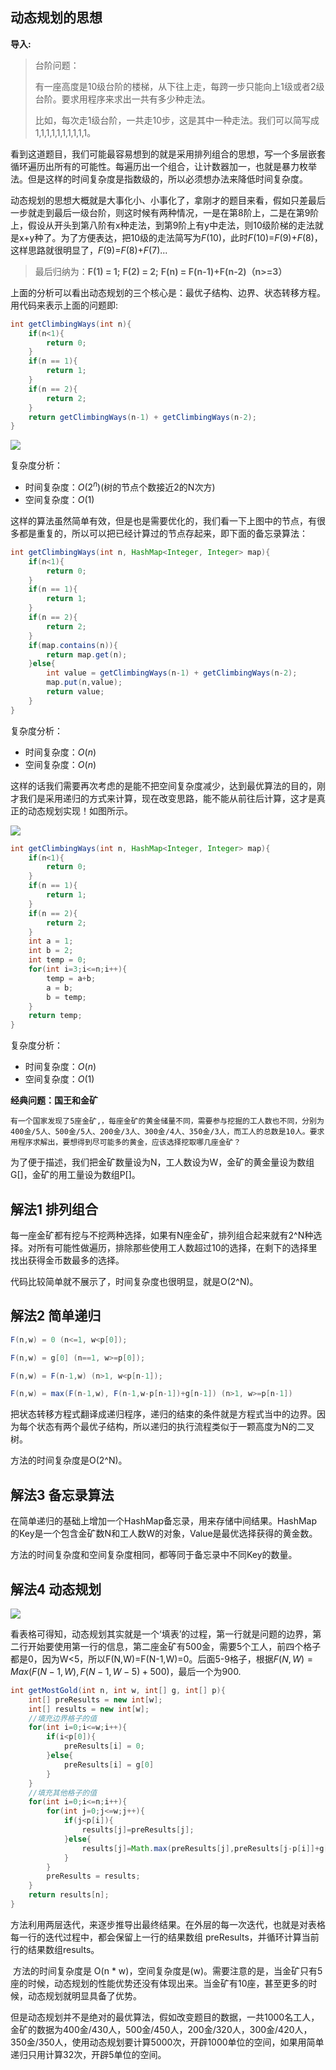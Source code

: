 ## 动态规划的思想

**导入:**

> 台阶问题：
>
> 有一座高度是10级台阶的楼梯，从下往上走，每跨一步只能向上1级或者2级台阶。要求用程序来求出一共有多少种走法。
>
> 比如，每次走1级台阶，一共走10步，这是其中一种走法。我们可以简写成 1,1,1,1,1,1,1,1,1,1。

​	看到这道题目，我们可能最容易想到的就是采用排列组合的思想，写一个多层嵌套循环遍历出所有的可能性。每遍历出一个组合，让计数器加一，也就是暴力枚举法。但是这样的时间复杂度是指数级的，所以必须想办法来降低时间复杂度。

​	动态规划的思想大概就是大事化小、小事化了，拿刚才的题目来看，假如只差最后一步就走到最后一级台阶，则这时候有两种情况，一是在第8阶上，二是在第9阶上，假设从开头到第八阶有x种走法，到第9阶上有y中走法，则10级阶梯的走法就是x+y种了。为了方便表达，把10级的走法简写为$F(10)$，此时$F(10)$=$F(9)$+$F(8)$，这样思路就很明显了，$F(9)$=$F(8)$+$F(7)$...

> 最后归纳为：**F(1) = 1;**   **F(2) = 2;**    **F(n) = F(n-1)+F(n-2)（n>=3）**

​	上面的分析可以看出动态规划的三个核心是：最优子结构、边界、状态转移方程。用代码来表示上面的问题即:

```java
int getClimbingWays(int n){
    if(n<1){
        return 0;
    }
    if(n == 1){
        return 1;
    }
    if(n == 2){
        return 2;
    }
    return getClimbingWays(n-1) + getClimbingWays(n-2);
}
```

![](https://note.youdao.com/yws/api/personal/file/WEB49194a8a56b9addf23343e88b894a5cf?method=download&shareKey=3e987c8fca834d7cacde9f6919ec9d03)

复杂度分析：

- 时间复杂度：$O(2^n)$(树的节点个数接近2的N次方)
- 空间复杂度：$O(1)$



​	这样的算法虽然简单有效，但是也是需要优化的，我们看一下上图中的节点，有很多都是重复的，所以可以把已经计算过的节点存起来，即下面的备忘录算法：

```java
int getClimbingWays(int n, HashMap<Integer, Integer> map){
    if(n<1){
        return 0;
    }
    if(n == 1){
        return 1;
    }
    if(n == 2){
        return 2;
    }
    if(map.contains(n)){
        return map.get(n);
    }else{
        int value = getClimbingWays(n-1) + getClimbingWays(n-2);
        map.put(n,value);
        return value;
    }
}
```

复杂度分析：

- 时间复杂度：$O(n)$
- 空间复杂度：$O(n)$



​	这样的话我们需要再次考虑的是能不把空间复杂度减少，达到最优算法的目的，刚才我们是采用递归的方式来计算，现在改变思路，能不能从前往后计算，这才是真正的动态规划实现！如图所示。

![](https://note.youdao.com/yws/api/personal/file/WEB1af3c0f90cac848424a9f5340973af53?method=download&shareKey=279c9b8bbb7340d4d319b1b2685e68f0)



```java
int getClimbingWays(int n, HashMap<Integer, Integer> map){
    if(n<1){
        return 0;
    }
    if(n == 1){
        return 1;
    }
    if(n == 2){
        return 2;
    }
    int a = 1;
    int b = 2;
    int temp = 0;
    for(int i=3;i<=n;i++){
        temp = a+b;
        a = b;
        b = temp;
    }
    return temp;
}
```

复杂度分析：

- 时间复杂度：$O(n)$
- 空间复杂度：$O(1)$



**经典问题：国王和金矿**

```
有一个国家发现了5座金矿,，每座金矿的黄金储量不同，需要参与挖掘的工人数也不同，分别为400金/5人、500金/5人、200金/3人、300金/4人、350金/3人，而工人的总数是10人。要求用程序求解出，要想得到尽可能多的黄金，应该选择挖取哪几座金矿？
```

​	为了便于描述，我们把金矿数量设为N，工人数设为W，金矿的黄金量设为数组G[]，金矿的用工量设为数组P[]。

## 解法1 **排列组合**

每一座金矿都有挖与不挖两种选择，如果有N座金矿，排列组合起来就有2^N种选择。对所有可能性做遍历，排除那些使用工人数超过10的选择，在剩下的选择里找出获得金币数最多的选择。

代码比较简单就不展示了，时间复杂度也很明显，就是O(2^N)。



## 解法2 简单递归

```java
F(n,w) = 0 (n<=1, w<p[0]);

F(n,w) = g[0] (n==1, w>=p[0]); 

F(n,w) = F(n-1,w) (n>1, w<p[n-1]);

F(n,w) = max(F(n-1,w), F(n-1,w-p[n-1])+g[n-1]) (n>1, w>=p[n-1])
```

把状态转移方程式翻译成递归程序，递归的结束的条件就是方程式当中的边界。因为每个状态有两个最优子结构，所以递归的执行流程类似于一颗高度为N的二叉树。

方法的时间复杂度是O(2^N)。



## **解法3 备忘录算法**

在简单递归的基础上增加一个HashMap备忘录，用来存储中间结果。HashMap的Key是一个包含金矿数N和工人数W的对象，Value是最优选择获得的黄金数。

方法的时间复杂度和空间复杂度相同，都等同于备忘录中不同Key的数量。



## 解法4 动态规划

![](https://note.youdao.com/yws/api/personal/file/WEBbef6375634c4e2deee46a3e7bb7c9efc?method=download&shareKey=4e1877f25d41437d940f6b7fabf18c02)

​	看表格可得知，动态规划其实就是一个‘填表’的过程，第一行就是问题的边界，第二行开始要使用第一行的信息，第二座金矿有500金，需要5个工人，前四个格子都是0，因为W<5，所以F(N,W)=F(N-1,W)=0。后面5-9格子，根据$F(N,W)=Max(F(N-1,W),F(N-1,W-5)+500)$，最后一个为900.

```java
int getMostGold(int n, int w, int[] g, int[] p){
    int[] preResults = new int[w];
    int[] results = new int[w];
    //填充边界格子的值
    for(int i=0;i<=w;i++){
        if(i<p[0]){
            preResults[i] = 0;
        }else{
            preResults[i] = g[0]
        }
    }
    //填充其他格子的值
    for(int i=0;i<=n;i++){
        for(int j=0;j<=w;j++){
            if(j<p[i]){
                results[j]=preResults[j];
            }else{
                results[j]=Math.max(preResults[j],preResults[j-p[i]]+g[i]);
            }
        }
        preResults = results;
    }
    return results[n];
} 
```



​	方法利用两层迭代，来逐步推导出最终结果。在外层的每一次迭代，也就是对表格每一行的迭代过程中，都会保留上一行的结果数组 preResults，并循环计算当前行的结果数组results。

​	方法的时间复杂度是 O(n * w)，空间复杂度是(w)。需要注意的是，当金矿只有5座的时候，动态规划的性能优势还没有体现出来。当金矿有10座，甚至更多的时候，动态规划就明显具备了优势。

​	但是动态规划并不是绝对的最优算法，假如改变题目的数据，一共1000名工人，金矿的数据为400金/430人，500金/450人，200金/320人，300金/420人，350金/350人，使用动态规划要计算5000次，开辟1000单位的空间，如果用简单递归只用计算32次，开辟5单位的空间。